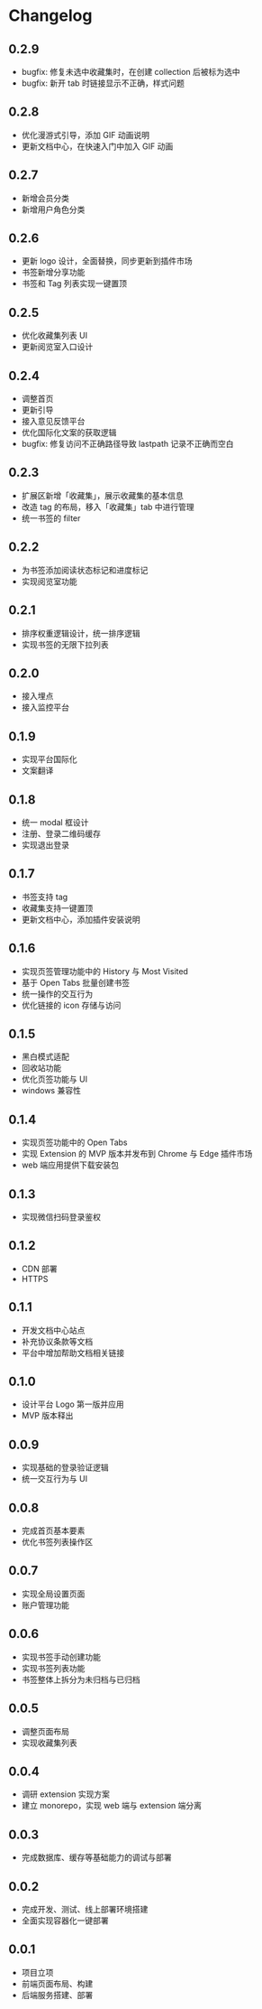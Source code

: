 # Changelog

## 0.2.9 <Badge type="tip" text="new" />

- bugfix: 修复未选中收藏集时，在创建 collection 后被标为选中
- bugfix: 新开 tab 时链接显示不正确，样式问题

## 0.2.8

- 优化漫游式引导，添加 GIF 动画说明
- 更新文档中心，在快速入门中加入 GIF 动画

## 0.2.7

- 新增会员分类
- 新增用户角色分类

## 0.2.6

- 更新 logo 设计，全面替换，同步更新到插件市场
- 书签新增分享功能
- 书签和 Tag 列表实现一键置顶

## 0.2.5

- 优化收藏集列表 UI
- 更新阅览室入口设计

## 0.2.4

- 调整首页
- 更新引导
- 接入意见反馈平台
- 优化国际化文案的获取逻辑
- bugfix: 修复访问不正确路径导致 lastpath 记录不正确而空白

## 0.2.3

- 扩展区新增「收藏集」，展示收藏集的基本信息
- 改造 tag 的布局，移入「收藏集」tab 中进行管理
- 统一书签的 filter

## 0.2.2

- 为书签添加阅读状态标记和进度标记
- 实现阅览室功能

## 0.2.1

- 排序权重逻辑设计，统一排序逻辑
- 实现书签的无限下拉列表

## 0.2.0

- 接入埋点
- 接入监控平台

## 0.1.9

- 实现平台国际化
- 文案翻译

## 0.1.8

- 统一 modal 框设计
- 注册、登录二维码缓存
- 实现退出登录

## 0.1.7

- 书签支持 tag
- 收藏集支持一键置顶
- 更新文档中心，添加插件安装说明

## 0.1.6

- 实现页签管理功能中的 History 与 Most Visited
- 基于 Open Tabs 批量创建书签
- 统一操作的交互行为
- 优化链接的 icon 存储与访问

## 0.1.5

- 黑白模式适配
- 回收站功能
- 优化页签功能与 UI
- windows 兼容性

## 0.1.4

- 实现页签功能中的 Open Tabs
- 实现 Extension 的 MVP 版本并发布到 Chrome 与 Edge 插件市场
- web 端应用提供下载安装包

## 0.1.3

- 实现微信扫码登录鉴权

## 0.1.2

- CDN 部署
- HTTPS

## 0.1.1

- 开发文档中心站点
- 补充协议条款等文档
- 平台中增加帮助文档相关链接

## 0.1.0

- 设计平台 Logo 第一版并应用
- MVP 版本释出

## 0.0.9

- 实现基础的登录验证逻辑
- 统一交互行为与 UI

## 0.0.8

- 完成首页基本要素
- 优化书签列表操作区

## 0.0.7

- 实现全局设置页面
- 账户管理功能

## 0.0.6

- 实现书签手动创建功能
- 实现书签列表功能
- 书签整体上拆分为未归档与已归档

## 0.0.5

- 调整页面布局
- 实现收藏集列表

## 0.0.4

- 调研 extension 实现方案
- 建立 monorepo，实现 web 端与 extension 端分离

## 0.0.3

- 完成数据库、缓存等基础能力的调试与部署

## 0.0.2

- 完成开发、测试、线上部署环境搭建
- 全面实现容器化一键部署

## 0.0.1

- 项目立项
- 前端页面布局、构建
- 后端服务搭建、部署

